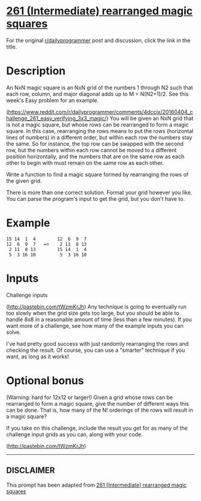 # [261 (Intermediate) rearranged magic squares](https://www.reddit.com/r/dailyprogrammer/comments/4dmm44/20160406_challenge_261_intermediate_rearranged/)

For the original [r/dailyprogrammer](https://www.reddit.com/r/dailyprogrammer/) post and discussion, click the link in the title.

# Description
An NxN magic square is an NxN grid of the numbers 1 through N2 such that each row, column, and major diagonal adds up to M = N(N2+1)/2. See this week's Easy problem for an example.

(https://www.reddit.com/r/dailyprogrammer/comments/4dccix/20160404_challenge_261_easy_verifying_3x3_magic/)
You will be given an NxN grid that is not a magic square, but whose rows can be rearranged to form a magic square. In this case, rearranging the rows means to put the rows (horizontal lines of numbers) in a different order, but within each row the numbers stay the same. So for instance, the top row can be swapped with the second row, but the numbers within each row cannot be moved to a different position horizontally, and the numbers that are on the same row as each other to begin with must remain on the same row as each other.

Write a function to find a magic square formed by rearranging the rows of the given grid.

There is more than one correct solution. Format your grid however you like. You can parse the program's input to get the grid, but you don't have to.

# Example

```
15 14  1  4        12  6  9  7
12  6  9  7   =>    2 11  8 13
 2 11  8 13        15 14  1  4
 5  3 16 10         5  3 16 10
```
# Inputs
Challenge inputs

(http://pastebin.com/tWzmKrJh)
Any technique is going to eventually run too slowly when the grid size gets too large, but you should be able to handle 8x8 in a reasonable amount of time (less than a few minutes). If you want more of a challenge, see how many of the example inputs you can solve.

I've had pretty good success with just randomly rearranging the rows and checking the result. Of course, you can use a "smarter" technique if you want, as long as it works!

# Optional bonus
(Warning: hard for 12x12 or larger!) Given a grid whose rows can be rearranged to form a magic square, give the number of different ways this can be done. That is, how many of the N! orderings of the rows will result in a magic square?

If you take on this challenge, include the result you get for as many of the challenge input grids as you can, along with your code.

(http://pastebin.com/tWzmKrJh)

----
## **DISCLAIMER**
This prompt has been adapted from [261 [Intermediate] rearranged magic squares](https://www.reddit.com/r/dailyprogrammer/comments/4dmm44/20160406_challenge_261_intermediate_rearranged/
)

